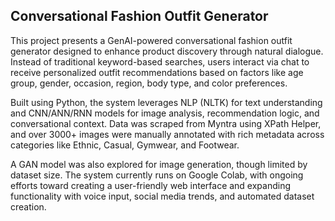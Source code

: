 ## Conversational Fashion Outfit Generator

This project presents a GenAI-powered conversational fashion outfit generator designed to enhance product discovery through natural dialogue. Instead of traditional keyword-based searches, users interact via chat to receive personalized outfit recommendations based on factors like age group, gender, occasion, region, body type, and color preferences.

Built using Python, the system leverages NLP (NLTK) for text understanding and CNN/ANN/RNN models for image analysis, recommendation logic, and conversational context. Data was scraped from Myntra using XPath Helper, and over 3000+ images were manually annotated with rich metadata across categories like Ethnic, Casual, Gymwear, and Footwear.

A GAN model was also explored for image generation, though limited by dataset size. The system currently runs on Google Colab, with ongoing efforts toward creating a user-friendly web interface and expanding functionality with voice input, social media trends, and automated dataset creation.
